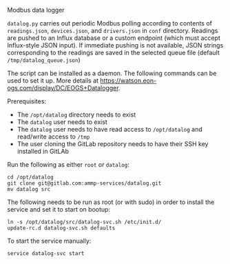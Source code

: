 Modbus data logger

`datalog.py` carries out periodic Modbus polling according to contents of `readings.json`, `devices.json`, and `drivers.json` in `conf` directory. Readings are pushed to an Influx database or a custom endpoint (which must accept Influx-style JSON input). If immediate pushing is not available, JSON strings corresponding to the readings are saved in the selected queue file (default `/tmp/datalog_queue.json`)

The script can be installed as a daemon. The following commands can be used to set it up. More details at https://watson.eon-ogs.com/display/DC/EOGS+Datalogger.

Prerequisites:
- The `/opt/datalog` directory needs to exist
- The `datalog` user needs to exist
- The `datalog` user needs to have read access to `/opt/datalog` and read/write access to `/tmp`
- The user cloning the GitLab repository needs to have their SSH key installed in GitLAb

Run the following as either `root` or `datalog`:
```
cd /opt/datalog
git clone git@gitlab.com:ammp-services/datalog.git
mv datalog src
```
The following needs to be run as root (or with sudo) in order to install the service and set it to start on bootup:
```
ln -s /opt/datalog/src/datalog-svc.sh /etc/init.d/
update-rc.d datalog-svc.sh defaults
```
To start the service manually:
```
service datalog-svc start
```